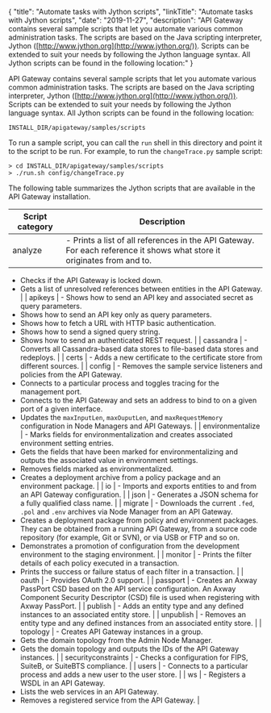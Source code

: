 {
"title": "Automate tasks with Jython scripts",
"linkTitle": "Automate tasks with Jython scripts",
"date": "2019-11-27",
"description": "API Gateway contains several sample scripts that let you automate various common administration tasks. The scripts are based on the Java scripting interpreter, Jython ([http://www.jython.org](http://www.jython.org/)). Scripts can be extended to suit your needs by following the Jython language syntax. All Jython scripts can be found in the following location:"
}
﻿

API Gateway contains several sample scripts that let you automate various common administration tasks. The scripts are based on the Java scripting interpreter, Jython ([http://www.jython.org](http://www.jython.org/)). Scripts can be extended to suit your needs by following the Jython language syntax. All Jython scripts can be found in the following location:

``` {space="preserve"}
INSTALL_DIR/apigateway/samples/scripts
```

To run a sample script, you can call the `run` shell in this directory and point it to the script to be run. For example, to run the `changeTrace.py` sample script:

``` {space="preserve"}
> cd INSTALL_DIR/apigateway/samples/scripts
> ./run.sh config/changeTrace.py
```

The following table summarizes the Jython scripts that are available in the API Gateway installation.

| Script category     | Description                                                                                                                                                                                                   |
|---------------------|---------------------------------------------------------------------------------------------------------------------------------------------------------------------------------------------------------------|
| analyze             | -   Prints a list of all references in the API Gateway. For each reference it shows what store it originates from and to.                                                                                     
  -   Checks if the API Gateway is locked down.                                                                                                                                                                  
  -   Gets a list of unresolved references between entities in the API Gateway.                                                                                                                                  |
| apikeys             | -   Shows how to send an API key and associated secret as query parameters.                                                                                                                                   
  -   Shows how to send an API key only as query parameters.                                                                                                                                                     
  -   Shows how to fetch a URL with HTTP basic authentication.                                                                                                                                                   
  -   Shows how to send a signed query string.                                                                                                                                                                   
  -   Shows how to send an authenticated REST request.                                                                                                                                                           |
| cassandra           | -   Converts all Cassandra-based data stores to file-based data stores and redeploys.                                                                                                                         |
| certs               | -   Adds a new certificate to the certificate store from different sources.                                                                                                                                   |
| config              | -   Removes the sample service listeners and policies from the API Gateway.                                                                                                                                   
  -   Connects to a particular process and toggles tracing for the management port.                                                                                                                              
  -   Connects to the API Gateway and sets an address to bind to on a given port of a given interface.                                                                                                           
  -   Updates the `maxInputLen`, `maxOuputLen`, and `maxRequestMemory` configuration in Node Managers and API Gateways.                                                                                          |
| environmentalize    | -   Marks fields for environmentalization and creates associated environment setting entries.                                                                                                                 
  -   Gets the fields that have been marked for environmentalizing and outputs the associated value in environment settings.                                                                                     
  -   Removes fields marked as environmentalized.                                                                                                                                                                
  -   Creates a deployment archive from a policy package and an environment package.                                                                                                                             |
| io                  | -   Imports and exports entities to and from an API Gateway configuration.                                                                                                                                    |
| json                | -   Generates a JSON schema for a fully qualified class name.                                                                                                                                                 |
| migrate             | -   Downloads the current `.fed`, `.pol` and `.env` archives via Node Manager from an API Gateway.                                                                                                            
  -   Creates a deployment package from policy and environment packages. They can be obtained from a running API Gateway, from a source code repository (for example, Git or SVN), or via USB or FTP and so on.  
  -   Demonstrates a promotion of configuration from the development environment to the staging environment.                                                                                                     |
| monitor             | -   Prints the filter details of each policy executed in a transaction.                                                                                                                                       
  -   Prints the success or failure status of each filter in a transaction.                                                                                                                                      |
| oauth               | -   Provides OAuth 2.0 support.                                                                                                                                                                               |
| passport            | -   Creates an Axway PassPort CSD based on the API service configuration. An Axway Component Security Descriptor (CSD) file is used when registering with Axway PassPort.                                     |
| publish             | -   Adds an entity type and any defined instances to an associated entity store.                                                                                                                              |
| unpublish           | -   Removes an entity type and any defined instances from an associated entity store.                                                                                                                         |
| topology            | -   Creates API Gateway instances in a group.                                                                                                                                                                 
  -   Gets the domain topology from the Admin Node Manager.                                                                                                                                                      
  -   Gets the domain topology and outputs the IDs of the API Gateway instances.                                                                                                                                 |
| securityconstraints | -   Checks a configuration for FIPS, SuiteB, or SuiteBTS compliance.                                                                                                                                          |
| users               | -   Connects to a particular process and adds a new user to the user store.                                                                                                                                   |
| ws                  | -   Registers a WSDL in an API Gateway.                                                                                                                                                                       
  -   Lists the web services in an API Gateway.                                                                                                                                                                  
  -   Removes a registered service from the API Gateway.                                                                                                                                                         |


